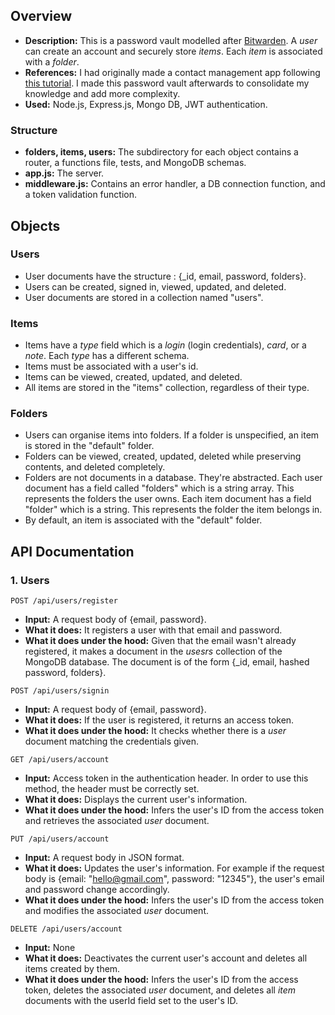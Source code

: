 ## Overview
- **Description:** This is a password vault modelled after [Bitwarden](https://bitwarden.com/). A _user_ can create an account and securely store _items_. Each _item_ is associated with a _folder_.
- **References:** I had originally made a contact management app following [this tutorial](https://www.youtube.com/watch?v=H9M02of22z4). I made this password vault afterwards to consolidate my knowledge and add more complexity.
- **Used:** Node.js, Express.js, Mongo DB, JWT authentication. 

### Structure
- **folders, items, users:** The subdirectory for each object contains a router, a functions file, tests, and MongoDB schemas.
- **app.js:** The server.
- **middleware.js:** Contains an error handler, a DB connection function, and a token validation function.

## Objects
### Users
- User documents have the structure : {_id, email, password, folders}.
- Users can be created, signed in, viewed, updated, and deleted.
- User documents are stored in a collection named "users".

### Items
- Items have a _type_ field which is a _login_ (login credentials), _card_, or a _note_. Each _type_ has a different schema.
- Items must be associated with a user's id.
- Items can be viewed, created, updated, and deleted.
- All items are stored in the "items" collection, regardless of their type.

### Folders
- Users can organise items into folders. If a folder is unspecified, an item is stored in the "default" folder.
- Folders can be viewed, created, updated, deleted while preserving contents, and deleted completely. 
- Folders are not documents in a database. They're abstracted. Each user document has a field called "folders" which is a string array. This represents the folders the user owns. Each item document has a field "folder" which is a string. This represents the folder the item belongs in.
- By default, an item is associated with the "default" folder.

## API Documentation
### 1. Users
`POST /api/users/register`
- **Input:** A request body of {email, password}.
- **What it does:** It registers a user with that email and password.
- **What it does under the hood:** Given that the email wasn't already registered, it makes a document in the _usesrs_ collection of the MongoDB database. The document is of the form {_id, email, hashed password, folders}.

`POST /api/users/signin`
- **Input:** A request body of {email, password}.
- **What it does:** If the user is registered, it returns an access token.
- **What it does under the hood:** It checks whether there is a _user_ document matching the credentials given.

`GET /api/users/account`
- **Input:** Access token in the authentication header. In order to use this method, the header must be correctly set.
- **What it does:** Displays the current user's information.
- **What it does under the hood:** Infers the user's ID from the access token and retrieves the associated _user_ document.

`PUT /api/users/account`
- **Input:** A request body in JSON format.
- **What it does:**  Updates the user's information. For example if the request body is {email: "hello@gmail.com", password: "12345"}, the user's email and password change accordingly.
- **What it does under the hood:** Infers the user's ID from the access token and modifies the associated _user_ document.

`DELETE /api/users/account`
- **Input:** None
- **What it does:** Deactivates the current user's account and deletes all items created by them.
- **What it does under the hood:** Infers the user's ID from the access token, deletes the associated _user_ document, and deletes all _item_ documents with the userId field set to the user's ID.
